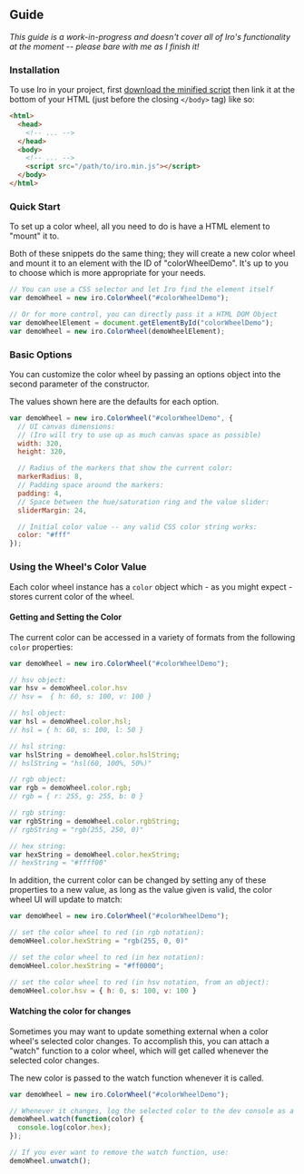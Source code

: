 ## Guide

*This guide is a work-in-progress and doesn't cover all of Iro's functionality at the moment -- please bare with me as I finish it!*

### Installation

To use Iro in your project, first [download the minified script](https://raw.githubusercontent.com/jaames/iro.js/master/dist/iro.min.js) then link it at the bottom of your HTML (just before the closing `</body>` tag) like so:

```html
<html>
  <head>
    <!-- ... -->
  </head>
  <body>
    <!-- ... -->
    <script src="/path/to/iro.min.js"></script>
  </body>
</html>
```

### Quick Start

To set up a color wheel, all you need to do is have a HTML element to "mount" it to.

Both of these snippets do the same thing; they will create a new color wheel and mount it to an element with the ID of "colorWheelDemo".
It's up to you to choose which is more appropriate for your needs.

```javascript
// You can use a CSS selector and let Iro find the element itself
var demoWheel = new iro.ColorWheel("#colorWheelDemo");
```

```javascript
// Or for more control, you can directly pass it a HTML DOM Object
var demoWheelElement = document.getElementById("colorWheelDemo");
var demoWheel = new iro.ColorWheel(demoWheelElement);
```

### Basic Options

You can customize the color wheel by passing an options object into the second parameter of the constructor.

The values shown here are the defaults for each option.

```javascript
var demoWheel = new iro.ColorWheel("#colorWheelDemo", {
  // UI canvas dimensions:
  // (Iro will try to use up as much canvas space as possible)
  width: 320,
  height: 320,

  // Radius of the markers that show the current color:
  markerRadius: 8,
  // Padding space around the markers:
  padding: 4,
  // Space between the hue/saturation ring and the value slider:
  sliderMargin: 24,

  // Initial color value -- any valid CSS color string works:
  color: "#fff"
});
```

### Using the Wheel's Color Value

Each color wheel instance has a `color` object which - as you might expect - stores current color of the wheel.

#### Getting and Setting the Color

The current color can be accessed in a variety of formats from the following `color` properties:

```javascript
var demoWheel = new iro.ColorWheel("#colorWheelDemo");

// hsv object:
var hsv = demoWheel.color.hsv
// hsv =  { h: 60, s: 100, v: 100 }

// hsl object:
var hsl = demoWheel.color.hsl;
// hsl = { h: 60, s: 100, l: 50 }

// hsl string:
var hslString = demoWheel.color.hslString;
// hslString = "hsl(60, 100%, 50%)"

// rgb object:
var rgb = demoWheel.color.rgb;
// rgb = { r: 255, g: 255, b: 0 }

// rgb string:
var rgbString = demoWheel.color.rgbString;
// rgbString = "rgb(255, 250, 0)"

// hex string:
var hexString = demoWheel.color.hexString;
// hexString = "#ffff00"
```

In addition, the current color can be changed by setting any of these properties to a new value, as long as the value given is valid, the color wheel UI will update to match:

```javascript
var demoWheel = new iro.ColorWheel("#colorWheelDemo");

// set the color wheel to red (in rgb notation):
demoWHeel.color.hexString = "rgb(255, 0, 0)"

// set the color wheel to red (in hex notation):
demoWHeel.color.hexString = "#ff0000";

// set the color wheel to red (in hsv notation, from an object):
demoWHeel.color.hsv = { h: 0, s: 100, v: 100 }

```


#### Watching the color for changes

Sometimes you may want to update something external when a color wheel's selected color changes. To accomplish this, you can attach a "watch" function to a color wheel, which will get called whenever the selected color changes.

The new color is passed to the watch function whenever it is called.

```javascript
var demoWheel = new iro.ColorWheel("#colorWheelDemo");

// Whenever it changes, log the selected color to the dev console as a HEX string
demoWheel.watch(function(color) {
  console.log(color.hex);
});

// If you ever want to remove the watch function, use:
demoWheel.unwatch();
```
